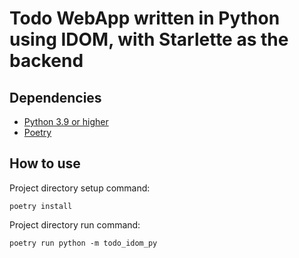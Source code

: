 # Todo WebApp written in Python using IDOM, with Starlette as the backend

## Dependencies

- [Python 3.9 or higher](https://www.python.org/)
- [Poetry](https://python-poetry.org/)

## How to use

Project directory setup command:

```
poetry install
```

Project directory run command:

```
poetry run python -m todo_idom_py
```

